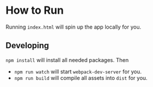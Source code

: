 # How to Run

Running `index.html` will spin up the app locally for you.

## Developing

`npm install` will install all needed packages.
Then
 - `npm run watch` will start `webpack-dev-server` for you.
 - `npm run build` will compile all assets into `dist` for you.